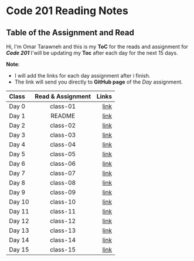 # Code 201 Reading Notes

## Table of the Assignment and Read

Hi, I'm Omar Tarawneh and this is my **ToC** for the reads and assignment for _**Code 201**_
I'will be updating my **Toc** after each day for the next 15 days.

**Note**:

- I will add the links for each day assignment after i finish.
- The link will send you directly to **GitHub page** of the _Day_ assignment.

| Class  | Read & Assignment |                                                          Links |
| :----- | :---------------: | -------------------------------------------------------------: |
| Day 0  |     class-01      | [link](https://omar-tarawneh.github.io/reading-notes/class-01) |
| Day 1  |      README       |         [link](https://omar-tarawneh.github.io/reading-notes/) |
| Day 2  |     class-02      | [link](https://omar-tarawneh.github.io/reading-notes/class-02) |
| Day 3  |     class-03      | [link](https://omar-tarawneh.github.io/reading-notes/class-03) |
| Day 4  |     class-04      | [link](https://omar-tarawneh.github.io/reading-notes/class-04) |
| Day 5  |     class-05      | [link](https://omar-tarawneh.github.io/reading-notes/class-05) |
| Day 6  |     class-06      | [link](https://omar-tarawneh.github.io/reading-notes/class-06) |
| Day 7  |     class-07      | [link](https://omar-tarawneh.github.io/reading-notes/class-07) |
| Day 8  |     class-08      | [link](https://omar-tarawneh.github.io/reading-notes/class-08) |
| Day 9  |     class-09      |         [link](https://omar-tarawneh.github.io/reading-notes/) |
| Day 10 |     class-10      |         [link](https://omar-tarawneh.github.io/reading-notes/) |
| Day 11 |     class-11      |         [link](https://omar-tarawneh.github.io/reading-notes/) |
| Day 12 |     class-12      |         [link](https://omar-tarawneh.github.io/reading-notes/) |
| Day 13 |     class-13      |         [link](https://omar-tarawneh.github.io/reading-notes/) |
| Day 14 |     class-14      |         [link](https://omar-tarawneh.github.io/reading-notes/) |
| Day 15 |     class-15      |         [link](https://omar-tarawneh.github.io/reading-notes/) |
